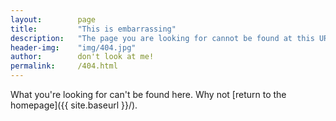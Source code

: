 ```yaml
---
layout:        page
title:         "This is embarrassing"
description:   "The page you are looking for cannot be found at this URL"
header-img:    "img/404.jpg"
author:        don't look at me!
permalink:     /404.html
---
```


What you're looking for can't be found here. Why not [return to the homepage]({{ site.baseurl }}/).
